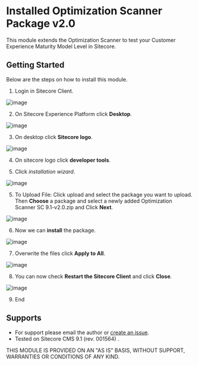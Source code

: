 # Installed Optimization Scanner Package v2.0 
This module extends the Optimization Scanner to test your Customer Experience Maturity Model Level in Sitecore. 

## Getting Started
Below are the steps on how to install this module.

1. Login in Sitecore Client.

![image](https://cloud.githubusercontent.com/assets/2329372/26075898/d4ffd252-396b-11e7-8b89-5388328049e4.png)

2. On Sitecore Experience Platform click **Desktop**.

![image](https://user-images.githubusercontent.com/2329372/29325656-16fda4fc-821b-11e7-8270-b68963439398.png)

3. On desktop click **Sitecore logo**.

![image](https://user-images.githubusercontent.com/2329372/29327055-62eb498c-8220-11e7-94a8-4145fad4b54f.png)

4. On sitecore logo click **developer tools**.

5. Click *installation wizard*.

![image](https://user-images.githubusercontent.com/2329372/29327076-7a8a3bca-8220-11e7-8d0a-939c4729ddc0.png)

5. To Upload File: Click upload and select the package you want to upload. Then **Choose** a package and select a newly added Optimization Scanner SC 9.1-v2.0.zip and Click **Next**.

![image](https://user-images.githubusercontent.com/34522951/54151686-5a1a1800-4476-11e9-9580-e5e2e322af3e.png)

6. Now we can **install** the package.

![image](https://user-images.githubusercontent.com/34522951/54151688-5b4b4500-4476-11e9-8bc1-997f567d80bb.png)

7. Overwrite the files click **Apply to All**.

![image](https://user-images.githubusercontent.com/2329372/33741848-f6b90a0e-dbe0-11e7-9d77-fa1300acb76c.png)

8. You can now check **Restart the Sitecore Client** and click **Close**.

![image](https://user-images.githubusercontent.com/2329372/29327349-6bd021b6-8221-11e7-97b0-9b1a234bf83e.png)

9. End

## Supports
+ For support please email the author or [create an issue](https://github.com/JairoSolutions/OptimizationScanner/issues/new).
+ Tested on Sitecore CMS 9.1 (rev. 001564) .

THIS MODULE IS PROVIDED ON AN "AS IS" BASIS, WITHOUT SUPPORT, WARRANTIES OR CONDITIONS OF ANY KIND.
